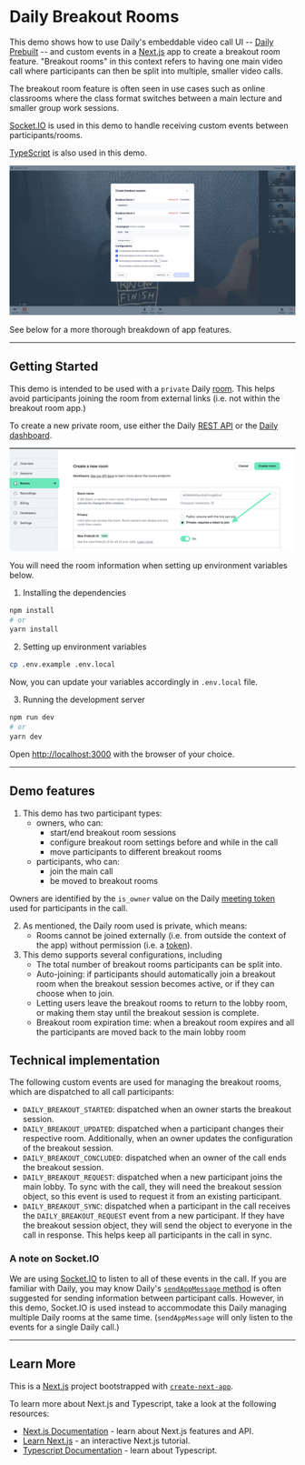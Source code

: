 
# Daily Breakout Rooms

This demo shows how to use Daily's embeddable video call UI -- [Daily Prebuilt](https://docs.daily.co/guides/products/prebuilt) -- and custom events in a [Next.js](https://nextjs.org/) app to create a breakout room feature. "Breakout rooms" in this context refers to having one main video call where participants can then be split into multiple, smaller video calls.

The breakout room feature is often seen in use cases such as online classrooms where the class format switches between a main lecture and smaller group work sessions.

[Socket.IO](https://socket.io) is used in this demo to handle receiving custom events between participants/rooms.

[TypeScript](https://www.typescriptlang.org/) is also used in this demo.

![Breakout room modal from "lobby" view](./public/breakout-room-modal.png)

See below for a more thorough breakdown of app features.

---
## Getting Started

This demo is intended to be used with a `private` Daily [room](https://docs.daily.co/reference/rest-api/rooms/config#privacy). This helps avoid participants joining the room from external links (i.e. not within the breakout room app.)

To create a new private room, use either the Daily [REST API](https://docs.daily.co/reference/rest-api/rooms/create-room) or the [Daily dashboard](https://dashboard.daily.co/rooms/create).

![Private room setting in Daily dashboard](./public/private-room.png)

You will need the room information when setting up environment variables below.

1. Installing the dependencies

```bash
npm install
# or
yarn install
```

2. Setting up environment variables

```bash
cp .env.example .env.local
```

Now, you can update your variables accordingly in `.env.local` file.

3. Running the development server

```bash
npm run dev
# or
yarn dev
```

Open [http://localhost:3000](http://localhost:3000) with the browser of your choice.

---
## Demo features

1. This demo has two participant types:
    - owners, who can:
      - start/end breakout room sessions
      - configure breakout room settings before and while in the call
      - move participants to different breakout rooms
    - participants, who can:
      - join the main call
      - be moved to breakout rooms

Owners are identified by the `is_owner` value on the Daily [meeting token](https://docs.daily.co/reference/rest-api/meeting-tokens/config#is_owner) used for participants in the call.

2. As mentioned, the Daily room used is private, which means:
    - Rooms cannot be joined externally (i.e. from outside the context of the app) without permission (i.e. a [token](https://docs.daily.co/reference/rest-api/meeting-tokens)).
3. This demo supports several configurations, including
    - The total number of breakout rooms participants can be split into.
    - Auto-joining: if participants should automatically join a breakout room when the breakout session becomes active, or if they can choose when to join.
    - Letting users leave the breakout rooms to return to the lobby room, or making them stay until the breakout session is complete.
    - Breakout room expiration time: when a breakout room expires and all the participants are moved back to the main lobby room

## Technical implementation

The following custom events are used for managing the breakout rooms, which are dispatched to all call participants:
  - `DAILY_BREAKOUT_STARTED`: dispatched when an owner starts the breakout session.
  - `DAILY_BREAKOUT_UPDATED`: dispatched when a participant changes their respective room. Additionally, when an owner updates the configuration of the breakout session.
  - `DAILY_BREAKOUT_CONCLUDED`: dispatched when an owner of the call ends the breakout session.
  - `DAILY_BREAKOUT_REQUEST`: dispatched when a new participant joins the main lobby. To sync with the call, they will need the breakout session object, so this event is used to request it from an existing participant.
  - `DAILY_BREAKOUT_SYNC`: dispatched when a participant in the call receives the `DAILY_BREAKOUT_REQUEST` event from a new participant. If they have the breakout session object, they will send the object to everyone in the call in response. This helps keep all participants in the call in sync.

### A note on Socket.IO
We are using [Socket.IO](https://socket.io) to listen to all of these events in the call. If you are familiar with Daily, you may know Daily's [`sendAppMessage` method](https://docs.daily.co/reference/daily-js/instance-methods/send-app-message) is often suggested for sending information between participant calls. However, in this demo, Socket.IO is used instead to accommodate this Daily managing multiple Daily rooms at the same time. (`sendAppMessage` will only listen to the events for a single Daily call.)  

---

## Learn More

This is a [Next.js](https://nextjs.org/) project bootstrapped with [`create-next-app`](https://github.com/vercel/next.js/tree/canary/packages/create-next-app).

To learn more about Next.js and Typescript, take a look at the following resources:

- [Next.js Documentation](https://nextjs.org/docs) - learn about Next.js features and API.
- [Learn Next.js](https://nextjs.org/learn) - an interactive Next.js tutorial.
- [Typescript Documentation](https://www.typescriptlang.org/docs/) - learn about Typescript.
